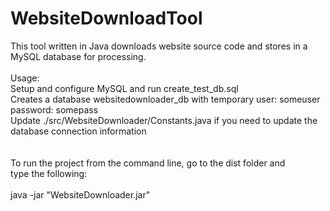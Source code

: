 # WebsiteDownloadTool
This tool written in Java downloads website source code and stores in a MySQL database for processing.<br />
<br />
Usage: <br />
Setup and configure MySQL and run create_test_db.sql<br />
Creates a database websitedownloader_db with temporary user: someuser password: somepass<br />
Update ./src/WebsiteDownloader/Constants.java if you need to update the database connection information<br />
<br />
<br />
To run the project from the command line, go to the dist folder and<br />
type the following:<br />
<br />
java -jar "WebsiteDownloader.jar" 